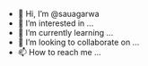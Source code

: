 - 👋 Hi, I’m @sauagarwa
- 👀 I’m interested in ...
- 🌱 I’m currently learning ...
- 💞️ I’m looking to collaborate on ...
- 📫 How to reach me ...

<!---
sauagarwa/sauagarwa is a ✨ special ✨ repository because its `README.md` (this file) appears on your GitHub profile.
You can click the Preview link to take a look at your changes.
--->
